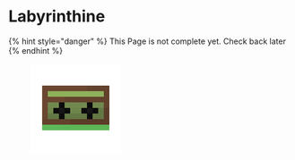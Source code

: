 # Labyrinthine

{% hint style="danger" %}
This Page is not complete yet. Check back later
{% endhint %}

<figure><img src="https://github.com/ItsMePok/PFE/blob/wikiAssets/cassette/cassette_labyrinthine.png?raw=true" alt=""><figcaption></figcaption></figure>

